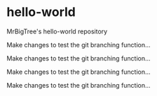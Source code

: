 # hello-world
MrBigTree's hello-world repository

Make changes to test the git branching function...

Make changes to test the git branching function...

Make changes to test the git branching function...

Make changes to test the git branching function...
